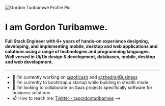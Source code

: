 ![Gordon Turibamwe Profile Pic](https://zoficash-assets.nyc3.digitaloceanspaces.com/production-final/zoficash_team_profile_photo/1137d8778921128c61ee19b65ddbe559b4db9d6c "Gordon Turibamwe")
# I am Gordon Turibamwe.
#### Full Stack Engineer with 6+ years of hands-on experience designing, developing, and implementing mobile, desktop and web applications and solutions using a range of technologies and programming languages. Well versed in Ui/Ux design & development, databases, mobile, desktop and web development.
---
- 🔭 I’m currently working on [@zoficash](https://github.com/zoficash) and [@zhedra4Business](https://github.com/Zhedra4Business)
- 🌱 I’m currently to bootstrap a startup while building in stealth mode.
- 👯 I’m looking to collaborate on Saas projects specifically software for business solutions
- 📫 How to reach me: [Twitter - @gordonturibamwe](https://twitter.com/gordonturibamwe)
-->
